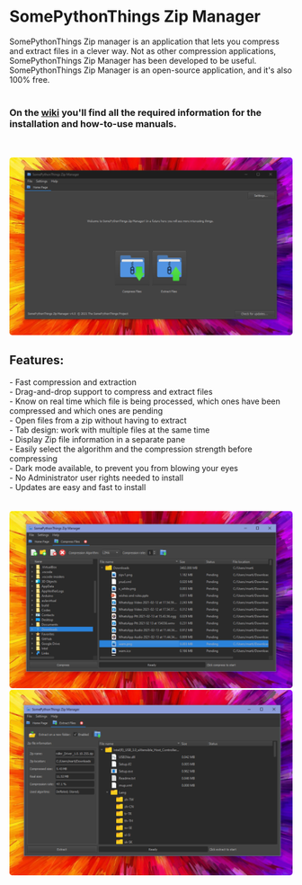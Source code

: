 <h1>SomePythonThings Zip Manager</h1>
SomePythonThings Zip manager is an application that lets you compress and extract files in a clever way. Not as other compression applications, SomePythonThings Zip Manager has been developed to be useful. SomePythonThings Zip Manager is an open-source application, and it's also 100% free.<br><br>
<h3>On the <a href="https://github.com/martinet101/SomePythonThings-Zip-Manager/wiki">wiki</a> you'll find all the required information for the installation and how-to-use manuals.</h3><br><br>
<img src="media/banner.png" style="border-radius:5px;">
<br>
<h2>Features:</h2>
 - Fast compression and extraction<br>
 - Drag-and-drop support to compress and extract files<br>
 - Know on real time which file is being processed, which ones have been compressed and which ones are pending<br>
 - Open files from a zip without having to extract<br>
 - Tab design: work with multiple files at the same time<br>
 - Display Zip file information in a separate pane<br>
 - Easily select the algorithm and the compression strength before compressing<br>
 - Dark mode available, to prevent you from blowing your eyes<br>
 - No Administrator user rights needed to install<br>
 - Updates are easy and fast to install<br>
<br><br>

<img src="media/banner_compress.png" style="border-radius:5px;">

<br>

<img src="media/banner_extract.png" style="border-radius:5px;">

